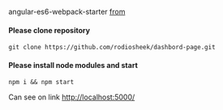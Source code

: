 angular-es6-webpack-starter [from](https://github.com/KarlDoyle/starter-kit.angular-es6-webpack)

#### Please clone repository
```
git clone https://github.com/rodiosheek/dashbord-page.git
```

#### Please install node modules and start
```
npm i && npm start
```

Can see on link [http://localhost:5000/](http://localhost:5000/)